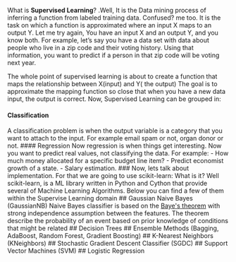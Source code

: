   What is **Supervised Learning**? .Well, It is the Data mining process of inferring a function from labeled training data.  Confused? me too.  It is the task on which a function is approximated where an input X maps to an output Y. Let me try again, You have an input X and an output Y, and you know both. For example, let’s say you have a data set with data about people who live in a zip code and their voting history. Using that information, you want to predict if a person in that zip code will be voting next year. 
   
   The whole point of supervised learning is about to create a function that maps the relationship between X(input) and Y( the output)  The goal is to approximate the mapping function so close that when you have a new data input, the output is correct.  Now, Supervised Learning can be grouped in: 
   
   #### Classification  

A classification problem is when the output variable is a category that you want to attach to the input. For example email spam or not, organ donor or not.  #### Regression  Now regression is when things get interesting. Now you want to predict real values, not classifying the data.  For example:  -  How much money allocated for a specific budget line item? -  Predict economist growth of a state. -  Salary estimation.  ### Now, lets talk about implementation.  For that we are going to use scikit-learn:  What is it? Well scikit-learn, is a ML library written in Python and Cython that provide several of Machine Learning Algorithms.  Below you can find a few of them within the Supervise Learning domain   ## Gaussian Naive Bayes (GaussianNB)  Naive Bayes classifier is based on the [Baye's theorem](https://en.wikipedia.org/wiki/Bayes%27_theorem) with strong independence assumption between the features.  The theorem describe the probability of an event based on prior knowledge of conditions that might be related   ## Decision Trees ## Ensemble Methods (Bagging, AdaBoost, Random Forest, Gradient Boosting) ## K-Nearest Neighbors (KNeighbors) ## Stochastic Gradient Descent Classifier (SGDC) ## Support Vector Machines (SVM) ## Logistic Regression  
